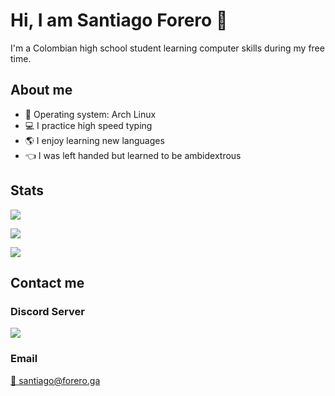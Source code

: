 # Hi, I am Santiago Forero :wave:

I'm a Colombian high school student learning computer skills during my free time.

## About me
- :penguin: Operating system: Arch Linux
- :computer: I practice high speed typing
- :earth_americas: I enjoy learning new languages
- :point_left: I was left handed but learned to be ambidextrous

## Stats

![](https://gpvc.arturio.dev/forerosantiago)

![](https://github-readme-stats.vercel.app/api?username=forerosantiago&show_icons=true&include_all_commits=true)

![](https://github-readme-stats.vercel.app/api/top-langs/?username=forerosantiago)

## Contact me

### Discord Server
[![](https://img.shields.io/discord/782081352396832778?color=%20%237289da%20&label=DISCORD&logo=DISCORD&style=for-the-badge)](https://discord.gg/J9stY4Ks2T)

### Email 
[:email: santiago@forero.ga](mailto:santiago@forero.ga)
